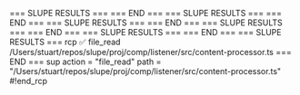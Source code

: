 === SLUPE RESULTS ===
=== END ===
=== SLUPE RESULTS ===
=== END ===
=== SLUPE RESULTS ===
=== END ===
=== SLUPE RESULTS ===
=== END ===
=== SLUPE RESULTS ===
=== END ===
=== SLUPE RESULTS ===
rcp ✅ file_read /Users/stuart/repos/slupe/proj/comp/listener/src/content-processor.ts
=== END ===
sup action = "file_read"
path = "/Users/stuart/repos/slupe/proj/comp/listener/src/content-processor.ts"
#!end_rcp